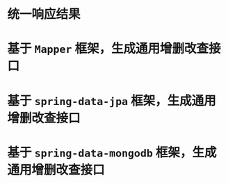 # 统一响应结果
# 基于 `Mapper` 框架，生成通用增删改查接口
# 基于 `spring-data-jpa` 框架，生成通用增删改查接口
# 基于 `spring-data-mongodb` 框架，生成通用增删改查接口
